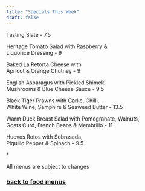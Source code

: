 ```yaml
---
title: "Specials This Week"
draft: false
---
```

<!-- Specials This Week tile -->
<div class="tile food-menu-tile">
  <p>Tasting Slate - 7.5</p>
  <p>Heritage Tomato Salad with Raspberry &<br />
   Liquorice Dressing - 9</p>
  <p>Baked La Retorta Cheese with<br />
   Apricot & Orange Chutney - 9</p>
  <p>English Asparagus with Pickled Shimeki<br />
   Mushrooms & Blue Cheese Sauce - 9.5</p>
  <p>Black Tiger Prawns with Garlic, Chilli, <br />
  White Wine, Samphire & Seaweed Butter - 13.5</p>
  <p>Warm Duck Breast Salad with Pomegranate, Walnuts, <br />
  Goats Curd, French Beans & Membrillo - 11</p>
  <p>Huevos Rotos with Sobrasada, <br />
  Piquillo Pepper & Spinach - 9.5</p>
  <p>*</p>
  <p>All menus are subject to changes</p>
  <a href="/food-menus"><h3>back to food menus</h3></a>
</div>
